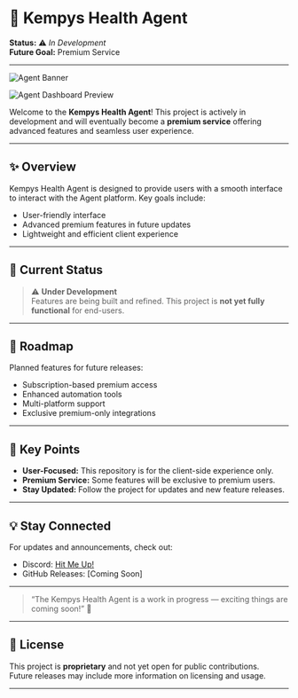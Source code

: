 # 🚀 Kempys Health Agent

**Status:** ⚠️ *In Development*  
**Future Goal:** Premium Service

---

![Agent Banner](https://pub-e703fe367d8f47ddbffdb6e77e503192.r2.dev/banner.png)

![Agent Dashboard Preview](https://pub-e703fe367d8f47ddbffdb6e77e503192.r2.dev/Screenshot%202025-09-04%20162609.png)

Welcome to the **Kempys Health Agent**! This project is actively in development and will eventually become a **premium service** offering advanced features and seamless user experience.  

---

## ✨ Overview

Kempys Health Agent is designed to provide users with a smooth interface to interact with the Agent platform. Key goals include:

- User-friendly interface  
- Advanced premium features in future updates  
- Lightweight and efficient client experience  

---

## 🔧 Current Status

> ⚠️ **Under Development**  
> Features are being built and refined. This project is **not yet fully functional** for end-users.  

---

## 🔮 Roadmap

Planned features for future releases:

- Subscription-based premium access  
- Enhanced automation tools  
- Multi-platform support  
- Exclusive premium-only integrations  

---

## 📌 Key Points

- **User-Focused:** This repository is for the client-side experience only.  
- **Premium Service:** Some features will be exclusive to premium users.  
- **Stay Updated:** Follow the project for updates and new feature releases.  

---

## 💡 Stay Connected

For updates and announcements, check out:

- Discord: [Hit Me Up!](https://discord.com/users/1206971103612768317)
- GitHub Releases: [Coming Soon]  

---

> “The Kempys Health Agent is a work in progress — exciting things are coming soon!” 🚀

---

## 📄 License

This project is **proprietary** and not yet open for public contributions.  
Future releases may include more information on licensing and usage.

---

